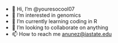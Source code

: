 - 👋 Hi, I’m @youresocool07
- 👀 I’m interested in genomics
- 🌱 I’m currently learning coding in R 
- 💞️ I’m looking to collaborate on anything 
- 📫 How to reach me anunez@iastate.edu

<!---
youresocool07/youresocool07 is a ✨ special ✨ repository because its `README.md` (this file) appears on your GitHub profile.
You can click the Preview link to take a look at your changes.
--->
